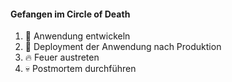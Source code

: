#### Gefangen im Circle of Death

1. 🔨 Anwendung entwickeln
1. 🌈 Deployment der Anwendung nach Produktion 
1. 🔥 Feuer austreten
1. 💀 Postmortem durchführen 